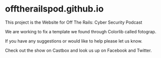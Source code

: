 # offtherailspod.github.io

This project is the Website for Off The Rails: Cyber Security Podcast

We are working to fix a template we found through Colorlib called fotograp.

If you have any suggestions or would like to help please let us know.

Check out the show on Castbox and look us up on Facebook and Twitter.
